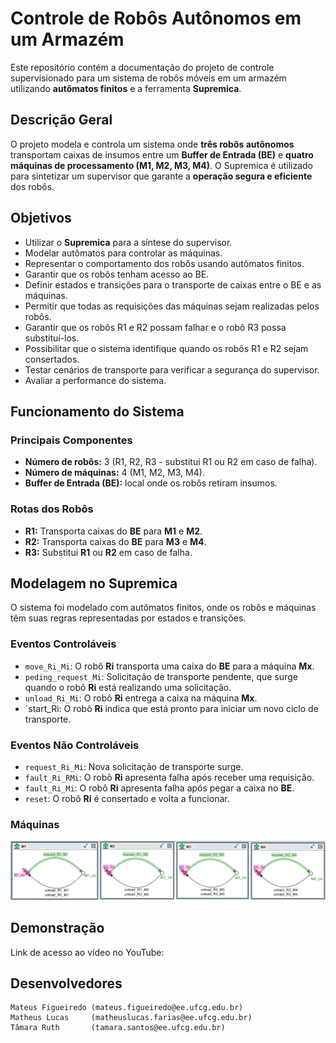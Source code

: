 # Controle de Robôs Autônomos em um Armazém

Este repositório contém a documentação do projeto de controle supervisionado para um sistema de robôs móveis em um armazém utilizando **autômatos finitos** e a ferramenta **Supremica**.

## Descrição Geral

O projeto modela e controla um sistema onde **três robôs autônomos** transportam caixas de insumos entre um **Buffer de Entrada (BE)** e **quatro máquinas de processamento (M1, M2, M3, M4)**. O Supremica é utilizado para sintetizar um supervisor que garante a **operação segura e eficiente** dos robôs.

## Objetivos

- Utilizar o **Supremica** para a síntese do supervisor.
- Modelar autômatos para controlar as máquinas.
- Representar o comportamento dos robôs usando autômatos finitos.
- Garantir que os robôs tenham acesso ao BE.
- Definir estados e transições para o transporte de caixas entre o BE e as máquinas.
- Permitir que todas as requisições das máquinas sejam realizadas pelos robôs.
- Garantir que os robôs R1 e R2 possam falhar e o robô R3 possa substituí-los.
- Possibilitar que o sistema identifique quando os robôs R1 e R2 sejam consertados.
- Testar cenários de transporte para verificar a segurança do supervisor.
- Avaliar a performance do sistema.

## Funcionamento do Sistema

### Principais Componentes
- **Número de robôs:** 3 (R1, R2, R3 - substitui R1 ou R2 em caso de falha).
- **Número de máquinas:** 4 (M1, M2, M3, M4).
- **Buffer de Entrada (BE):** local onde os robôs retiram insumos.

### Rotas dos Robôs
- **R1:** Transporta caixas do **BE** para **M1** e **M2**.
- **R2:** Transporta caixas do **BE** para **M3** e **M4**.
- **R3:** Substitui **R1** ou **R2** em caso de falha.

## Modelagem no Supremica

O sistema foi modelado com autômatos finitos, onde os robôs e máquinas têm suas regras representadas por estados e transições.

### Eventos Controláveis
- `move_Ri_Mi`: O robô **Ri** transporta uma caixa do **BE** para a máquina **Mx**.
- `peding_request_Mi`: Solicitação de transporte pendente, que surge quando o robô **Ri** está realizando uma solicitação.
- `unload_Ri_Mi`: O robô **Ri** entrega a caixa na máquina **Mx**.
- `start_Ri: O robô **Ri** indica que está pronto para iniciar um novo ciclo de transporte.

### Eventos Não Controláveis
- `request_Ri_Mi`: Nova solicitação de transporte surge.
- `fault_Ri_RMi`: O robô **Ri** apresenta falha após receber uma requisição.
- `fault_Ri_Mi`: O robô **Ri** apresenta falha após pegar a caixa no **BE**.
- `reset`: O robô **Ri** é consertado e volta a funcionar.

### Máquinas

![Imagem indisponível](Automatos_Maquinas.png)


## Demonstração

Link de acesso ao vídeo no YouTube: 

## Desenvolvedores

    Mateus Figueiredo (mateus.figueiredo@ee.ufcg.edu.br)
    Matheus Lucas     (matheuslucas.farias@ee.ufcg.edu.br)
    Tâmara Ruth       (tamara.santos@ee.ufcg.edu.br)
